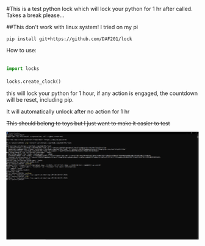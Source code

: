 #This is a test python lock which will lock your python for 1 hr after called. Takes a break please...

##This don't work with linux system! I tried on my pi

```
pip install git+https://github.com/DAF201/lock
```

How to use:

```python

import locks

locks.create_clock()

```

this will lock your python for 1 hour, if any action is engaged, the countdown will be reset, including pip.

It will automatically unlock after no action for 1 hr

~~This should belong to toys but I just want to make it easier to test~~

<img src='https://github.com/DAF201/locks/blob/main/locks/Screenshot%20(370).png'>
